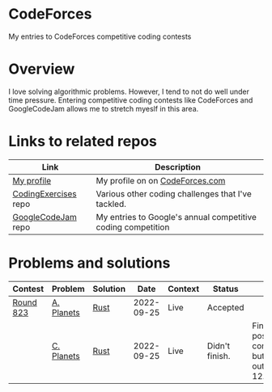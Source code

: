 # CodeForces
My entries to CodeForces competitive coding contests

# Overview

I love solving algorithmic problems. However, I tend to not do well under time pressure. Entering competitive coding contests like CodeForces and GoogleCodeJam allows me to stretch myeslf in this area.

# Links to related repos

| Link                                                                      | Description                                                  |
|---------------------------------------------------------------------------|--------------------------------------------------------------|
| [My profile](https://codeforces.com/profile/Andrew.Tweddle)               | My profile on on [CodeForces.com](https://codeforces.com)    |
| [CodingExercises](https://github.com/AndrewTweddle/CodingExercises/) repo | Various other coding challenges that I've tackled.           |
| [GoogleCodeJam](https://github.com/AndrewTweddle/GoogleCodeJam/) repo     | My entries to Google's annual competitive coding competition |

# Problems and solutions

| Contest                                          | Problem                                                     | Solution                                             | Date       | Context | Status         |Notes                                                |
|--------------------------------------------------|-------------------------------------------------------------|------------------------------------------------------|------------|---------|----------------|-----------------------------------------------------|
| [Round 823](https://codeforces.com/contest/1730) | [A. Planets](https://codeforces.com/contest/1730/problem/A) | [Rust](Live/round_823/src/bin/a_planets.rs)          | 2022-09-25 | Live    | Accepted       |                                                     |
|                                                  | [C. Planets](https://codeforces.com/contest/1730/problem/C) | [Rust](Live/round_823/src/bin/c_minimum_notation.rs) | 2022-09-25 | Live    | Didn't finish. |Finished post-competition, but timed out on test 12. |

